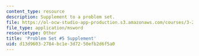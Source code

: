 ```yaml
---
content_type: resource
description: Supplement to a problem set.
file: https://ol-ocw-studio-app-production.s3.amazonaws.com/courses/3-22-mechanical-behavior-of-materials-spring-2008/d13d96032784bc1e3d7250efb2d6f5a0_5_1.xls
file_type: application/msword
resourcetype: Other
title: 'Problem Set #5 Supplement'
uid: d13d9603-2784-bc1e-3d72-50efb2d6f5a0
---
```

